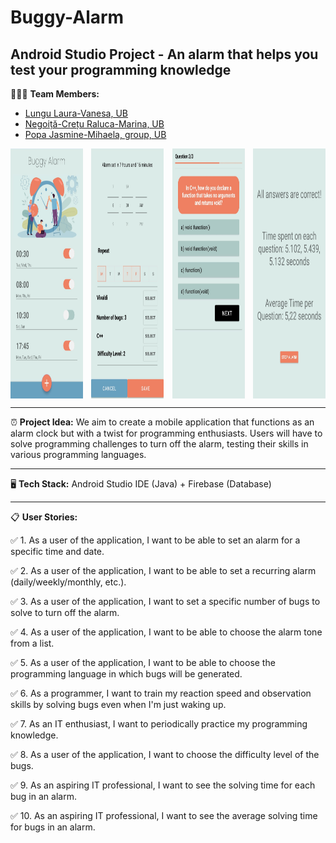 # Buggy-Alarm

## Android Studio Project - An alarm that helps you test your programming knowledge

👩🏻‍💻 **Team Members:**
- [Lungu Laura-Vanesa, UB](https://github.com/LVanesa)
- [Negoiță-Crețu Raluca-Marina, UB](https://github.com/ncraluca)
- [Popa Jasmine-Mihaela, group, UB](https://github.com/jasminepopa3)

<div style="display: flex; justify-content: space-between;">
    <img src="buggy3.jpg" alt="Bug 3" height="400" style="width: 23%;">
    <img src="buggy4.jpg" alt="Bug 4" height="400" style="width: 23%;">
    <img src="buggy2.jpg" alt="Bug 2" height="400" style="width: 23%;">
    <img src="buggy1.jpg" alt="Bug 1" height="400" style="width: 23%;">
</div>

---

⏰ **Project Idea:** 
We aim to create a mobile application that functions as an alarm clock but with a twist for programming enthusiasts. Users will have to solve programming challenges to turn off the alarm, testing their skills in various programming languages.

---

🖥️ **Tech Stack:** 
Android Studio IDE (Java) + Firebase (Database)

---

📋 **User Stories:**

✅ 1. As a user of the application, I want to be able to set an alarm for a specific time and date. 

✅ 2. As a user of the application, I want to be able to set a recurring alarm (daily/weekly/monthly, etc.). 

✅ 3. As a user of the application, I want to set a specific number of bugs to solve to turn off the alarm. 

✅ 4. As a user of the application, I want to be able to choose the alarm tone from a list. 

✅ 5. As a user of the application, I want to be able to choose the programming language in which bugs will be generated. 

✅ 6. As a programmer, I want to train my reaction speed and observation skills by solving bugs even when I'm just waking up. 

✅ 7. As an IT enthusiast, I want to periodically practice my programming knowledge. 

✅ 8. As a user of the application, I want to choose the difficulty level of the bugs. 

✅ 9. As an aspiring IT professional, I want to see the solving time for each bug in an alarm. 

✅ 10. As an aspiring IT professional, I want to see the average solving time for bugs in an alarm. 
